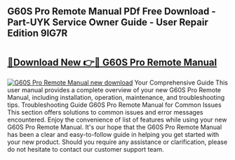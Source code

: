 ## G60S Pro Remote Manual PDf Free Download - Part-UYK Service Owner Guide - User Repair Edition 9lG7R

# <h2><a href="http://bc99107.oget.top/?id=G60S+Pro+Remote+Manual">🔗Download New 👉🔴 G60S Pro Remote Manual</a></h2>

[![G60S Pro Remote Manual new download](https://i.imgur.com/5g1atiW.png)](http://bc99107.oget.top/?id=G60S+Pro+Remote+Manual)
Your Comprehensive Guide This user manual provides a complete overview of your new G60S Pro Remote Manual, including installation, operation, maintenance, and troubleshooting tips. Troubleshooting Guide G60S Pro Remote Manual for Common Issues This section offers solutions to common issues and error messages encountered. Enjoy the convenience of list of features while using your new G60S Pro Remote Manual. It's our hope that the G60S Pro Remote Manual has been a clear and easy-to-follow guide in helping you get started with your new product. Should you require any assistance or clarification, please do not hesitate to contact our customer support team.
